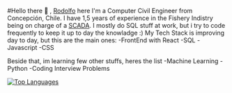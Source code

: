 #Hello there 👋 , [Rodolfo](https://rodolfocuevas.com/) here
I'm a Computer Civil Engineer from Concepción, Chile. I have 1,5 years of experience in the Fishery Indistry being on charge of a [SCADA](https://inductiveautomation.com/resources/article/what-is-scada#:~:text=Supervisory%20control%20and%20data%20acquisition%20(SCADA)%20is%20a%20system%20of,locally%20or%20at%20remote%20locations).
I mostly do SQL stuff at work, but i try to code frequently to keep it up to day the knowladge :) 
My Tech Stack is improving day to day, but this are the main ones:
-FrontEnd with React
-SQL
-Javascript
-CSS

Beside that, im learning few other stuffs, heres the list
-Machine Learning
-Python
-Coding Interview Problems

[![Top Languages](https://github-readme-stats.vercel.app/api/top-langs/?username=rcuevaspantoja)](https://github.com/anuraghazra/github-readme-stats)
